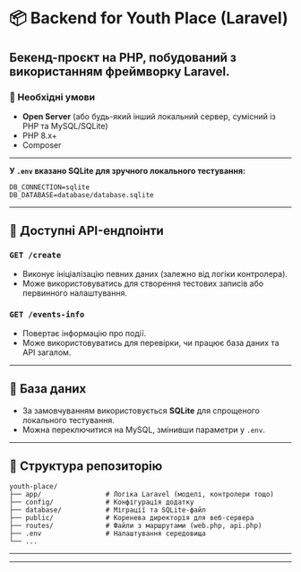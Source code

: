 # 📦 Backend for Youth Place (Laravel)

Бекенд-проєкт на PHP, побудований з використанням фреймворку **Laravel**.  
---
### 🔧 Необхідні умови

- **Open Server** (або будь-який інший локальний сервер, сумісний із PHP та MySQL/SQLite)
- PHP 8.x+
- Composer

---
**У `.env` вказано SQLite для зручного локального тестування:**

   ```env
   DB_CONNECTION=sqlite
   DB_DATABASE=database/database.sqlite
   ```
---

## 📡 Доступні API-ендпоінти

### `GET /create`

- Виконує ініціалізацію певних даних (залежно від логіки контролера).
- Може використовуватись для створення тестових записів або первинного налаштування.

### `GET /events-info`

- Повертає інформацію про події.
- Може використовуватись для перевірки, чи працює база даних та API загалом.

---

## 🧪 База даних

- За замовчуванням використовується **SQLite** для спрощеного локального тестування.
- Можна переключитися на MySQL, змінивши параметри у `.env`.

---

## 📂 Структура репозиторію

```
youth-place/
├── app/                # Логіка Laravel (моделі, контролери тощо)
├── config/             # Конфігурація додатку
├── database/           # Міграції та SQLite-файл
├── public/             # Коренева директорія для веб-сервера
├── routes/             # Файли з маршрутами (web.php, api.php)
├── .env                # Налаштування середовища
└── ...
```

---

---
